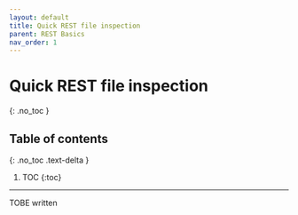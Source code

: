 ```yaml
---
layout: default
title: Quick REST file inspection
parent: REST Basics
nav_order: 1
---
```


# Quick REST file inspection
{: .no_toc }

## Table of contents
{: .no_toc .text-delta }

1. TOC
{:toc}

---

TOBE written
